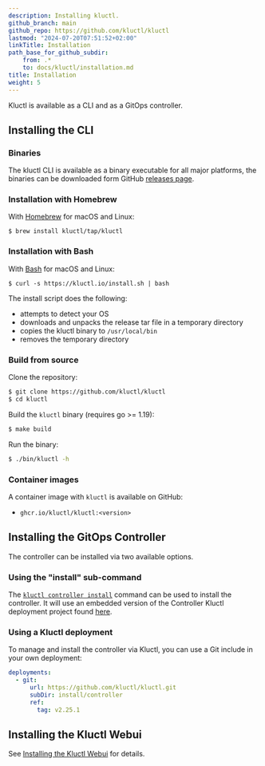 ```yaml
---
description: Installing kluctl.
github_branch: main
github_repo: https://github.com/kluctl/kluctl
lastmod: "2024-07-20T07:51:52+02:00"
linkTitle: Installation
path_base_for_github_subdir:
    from: .*
    to: docs/kluctl/installation.md
title: Installation
weight: 5
---
```






Kluctl is available as a CLI and as a GitOps controller.

## Installing the CLI

### Binaries

The kluctl CLI is available as a binary executable for all major platforms,
the binaries can be downloaded form GitHub
[releases page](https://github.com/kluctl/kluctl/releases).

### Installation with Homebrew

With [Homebrew](https://brew.sh) for macOS and Linux:

```shell
$ brew install kluctl/tap/kluctl
```

### Installation with Bash

With [Bash](https://www.gnu.org/software/bash/) for macOS and Linux:

```shell
$ curl -s https://kluctl.io/install.sh | bash
```

The install script does the following:
* attempts to detect your OS
* downloads and unpacks the release tar file in a temporary directory
* copies the kluctl binary to `/usr/local/bin`
* removes the temporary directory

### Build from source

Clone the repository:

```bash
$ git clone https://github.com/kluctl/kluctl
$ cd kluctl
```

Build the `kluctl` binary (requires go >= 1.19):

```bash
$ make build
```

Run the binary:

```bash
$ ./bin/kluctl -h
```


<!-- TODO uncomment when chocolatey support is implemented
### Chocolatey

With [Chocolatey](https://chocolatey.org/) for Windows:

```powershell
choco install kluctl
```

-->

<!-- TODO uncomment this when completion is implemented
To configure your shell to load `kluctl` [bash completions](./cmd/kluctl_completion_bash.md) add to your profile:

```shell
$ . <(kluctl completion bash)
```

[`zsh`](./cmd/kluctl_completion_zsh.md), [`fish`](./cmd/kluctl_completion_fish.md),
and [`powershell`](./cmd/kluctl_completion_powershell.md)
are also supported with their own sub-commands.

-->

### Container images

A container image with `kluctl` is available on GitHub:

* `ghcr.io/kluctl/kluctl:<version>`

## Installing the GitOps Controller

The controller can be installed via two available options.

### Using the "install" sub-command

The [`kluctl controller install`](../kluctl/commands/controller-install.md) command can be used to install the
controller. It will use an embedded version of the Controller Kluctl deployment project
found [here](https://github.com/kluctl/kluctl/tree/main/install/controller).

### Using a Kluctl deployment

To manage and install the controller via Kluctl, you can use a Git include in your own deployment:

```yaml
deployments:
  - git:
      url: https://github.com/kluctl/kluctl.git
      subDir: install/controller
      ref:
        tag: v2.25.1
```

## Installing the Kluctl Webui

See [Installing the Kluctl Webui](../webui/installation.md) for details.
